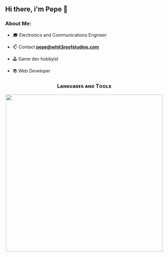 ## Hi there, i'm Pepe 👋

### About Me:
- 🎓 Electronics and Communications Engineer

- 📫 Contact **pepe@whit3roofstudios.com**

- 🕹️ Game dev hobbyist

- 📚 Web Developer


<!--Languages and Tools Section-->       
<h3 align="center">Lᴀɴɢᴜᴀɢᴇs ᴀɴᴅ Tᴏᴏʟs</h3> 
<p align="center">
<img width="500px"  src="https://skillicons.dev/icons?i=py,html,css,js,mysql,git,vscode,androidstudio,kotlin,firebase,godot,linux,bash,raspberrypi,arduino&perline=10"  />
</p>
<br />
